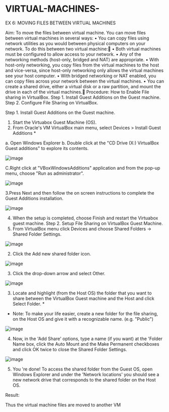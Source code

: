 # VIRTUAL-MACHINES-
EX 6: MOVING FILES BETWEEN VIRTUAL MACHINES

Aim:
To move the files between virtual machine.
 You can move files between virtual machines in several ways:
•	You can copy files using network utilities as you would between physical computers on your network. To do this between two virtual machine:
•	Both virtual machines must be configured to allow access to your network.
•	Any of the networking methods (host-only, bridged and NAT) are appropriate. 
•	With host-only networking, you copy files from the virtual machines to the host and vice-versa, since host-only networking only allows the virtual machines see your host computer.
•	With bridged networking or NAT enabled, you can copy files across your network between the virtual machines.
•	You can create a shared drive, either a virtual disk or a raw partition, and mount the drive in each of the virtual machines.
Procedure:
		How to Enable File sharing in VirtualBox. 
Step 1. Install Guest Additions on the Guest machine. 
Step 2. Configure File Sharing on VirtualBox. 
 
Step 1. Install Guest Additions on the Guest machine. 
1. Start the Virtuabox Guest Machine (OS). 
2. From Oracle's VM VirtualBox main menu, select Devices > Install Guest Additions *

a. Open Windows Explorer
b. Double click at the "CD Drive (X:) VirtualBox Guest additions" to explore its contents.
		  
![image](https://github.com/user-attachments/assets/bce6709b-c2e0-4d7c-849b-611ebd3a5998)


C.Right click at "VBoxWindowsAdditions" application and from the pop-up menu, choose "Run as administrator".
 
![image](https://github.com/user-attachments/assets/9f7b04f5-22c9-42d1-8f22-bcebb4d4ec99)


3.Press Next and then follow the on screen instructions to complete the Guest Additions installation.
	 
![image](https://github.com/user-attachments/assets/4d688418-553a-41a0-8498-2c58e3df9a67)


4. When the setup is completed, choose Finish and restart the Virtuabox guest machine.
Step 2. Setup File Sharing on VirtualBox Guest Machine.
1. From VirtualBox menu click Devices and choose Shared Folders -> Shared Folder Settings.

![image](https://github.com/user-attachments/assets/85c28a14-32c5-4f7a-ac5c-9c3541bf7c5c)

2. Click the Add new shared folder icon.
 
![image](https://github.com/user-attachments/assets/1e45ad19-dcc6-459b-9744-ff88d6c3003e)


3. Click the drop-down arrow and select Other.
 
![image](https://github.com/user-attachments/assets/c68ec7b3-9b9c-4c6f-8d02-b9442b78b69e)

3. Locate and highlight (from the Host OS) the folder that you want to share between the VirtualBox Guest machine and the Host and click Select Folder. *
* Note: To make your life easier, create a new folder for the file sharing, on the Host OS and give it with a recognizable name. (e.g. "Public")
 
![image](https://github.com/user-attachments/assets/751b7a3f-732e-49f4-b39f-cdfbebe9cc55)


4. Now, in the 'Add Share' options, type a name (if you want) at the 'Folder Name box, click the Auto Mount and the Make Permanent checkboxes and click OK twice to close the Shared Folder Settings.
 
![image](https://github.com/user-attachments/assets/bab11beb-b819-45a4-b04f-4bd91e3309c6)


5. You 're done! To access the shared folder from the Guest OS, open Windows Explorer and under the 'Network locations' you should see a new network drive that corresponds to the shared folder on the Host OS.

Result:

Thus the virtual machine files are moved to another VM
